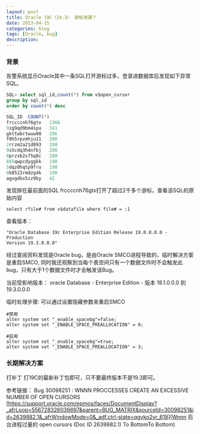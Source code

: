 ```yaml
---
layout: post
title: Oracle 19C（19.3） 游标泄漏？
date: 2023-04-15
categories: blog
tags: [Oracle, bug]
description: 
---
```

### 背景
告警系统显示Oracle其中一条SQL打开游标过多，登录进数据库后发现如下异常SQL。
```SQL
SQL> select sql_id,count(*) from v$open_cursor 
group by sql_id
order by count(*) desc

SQL_ID	COUNT(*)
frccccnh76gtx	2366
9zg9qd9bm4spu	341
gkttwbrtwuw90	206
f0h5rpzmhju11	200
2rrzm2a21d093	200
9s5cdq3h4nfbj	200
0przsb2sf5q8c	200
865qwpcdyggkk	198
5dqz0hqtp9fru	198
0k8522rmdzg4k	198
agxgdkx5zz9by	42

```
发现排在最前面的SQL frccccnh76gtx打开了超过2千多个游标，查看该SQL的原始内容
```
select rfile# from v$datafile where file# = :1
```

查看版本：
```
"Oracle Database 19c Enterprise Edition Release 19.0.0.0.0 - Production
Version 19.3.0.0.0"
```

经过查阅资料发现是Oracle bug，是由Oracle SMCO进程导致的，临时解决方案是重启SMCO, 同时我还观察到当每个表空间只有一个数据文件时不会触发此bug，只有大于1个数据文件时才会触发该Bug。

当前受影响版本：
oracle Database - Enterprise Edition - 版本 18.1.0.0.0 到 19.3.0.0.0 

临时处理步骤:
可以通过设置隐藏参数来重启SMCO

```
#禁用
alter system set "_enable_spacebg"=false;
alter system set "_ENABLE_SPACE_PREALLOCATION" = 0;

#启用
alter system set "_enable_spacebg"=true;
alter system set "_ENABLE_SPACE_PREALLOCATION" = 3;

```

### 长期解决方案
 打补丁
打19C的最新补丁包即可，只不要最终版本不是19.3即可。

参考链接：
Bug 30098251 : WNNN PROCCESSES CREATE AN EXCESSIVE NUMBER OF OPEN CURSORS	
[https://support.oracle.com/epmos/faces/DocumentDisplay?_afrLoop=556728326036697&parent=BUG_MATRIX&sourceId=30098251&id=2639882.1&_afrWindowMode=0&_adf.ctrl-state=qgyko2vr_618](Wnnn 后台进程过量的 open cursors (Doc ID 2639882.1)	To BottomTo Bottom)